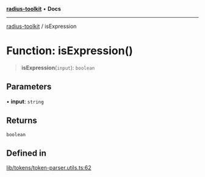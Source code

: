 [**radius-toolkit**](../README.md) • **Docs**

***

[radius-toolkit](../globals.md) / isExpression

# Function: isExpression()

> **isExpression**(`input`): `boolean`

## Parameters

• **input**: `string`

## Returns

`boolean`

## Defined in

[lib/tokens/token-parser.utils.ts:62](https://github.com/rangle/radius-token-tango/blob/5b6e6f5adbda55f8c41a4c8308d1d8885a9b9a2f/packages/radius-toolkit/src/lib/tokens/token-parser.utils.ts#L62)
